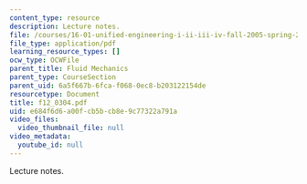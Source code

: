 ```yaml
---
content_type: resource
description: Lecture notes.
file: /courses/16-01-unified-engineering-i-ii-iii-iv-fall-2005-spring-2006/e684f6d6a00fcb5bcb8e9c77322a791a_f12_0304.pdf
file_type: application/pdf
learning_resource_types: []
ocw_type: OCWFile
parent_title: Fluid Mechanics
parent_type: CourseSection
parent_uid: 6a5f667b-6fca-f068-0ec8-b203122154de
resourcetype: Document
title: f12_0304.pdf
uid: e684f6d6-a00f-cb5b-cb8e-9c77322a791a
video_files:
  video_thumbnail_file: null
video_metadata:
  youtube_id: null
---
```

Lecture notes.